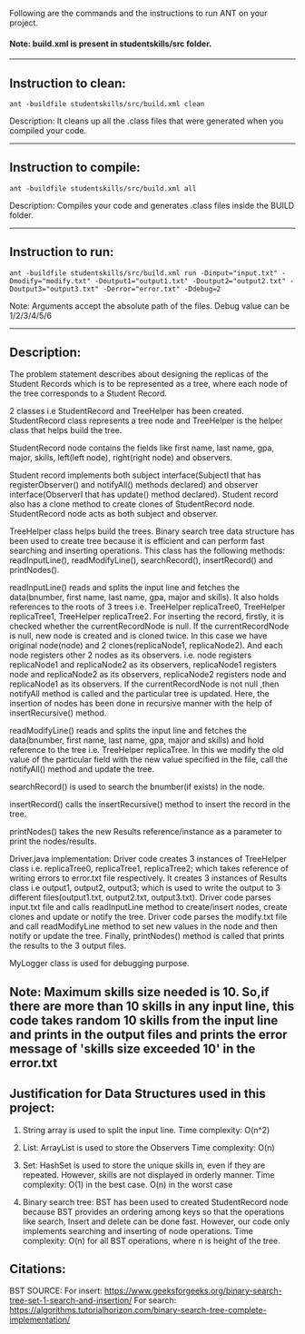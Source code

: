 Following are the commands and the instructions to run ANT on your project.
#### Note: build.xml is present in studentskills/src folder.

-----------------------------------------------------------------------
## Instruction to clean:

```commandline
ant -buildfile studentskills/src/build.xml clean
```

Description: It cleans up all the .class files that were generated when you
compiled your code.

-----------------------------------------------------------------------
## Instruction to compile:

```commandline
ant -buildfile studentskills/src/build.xml all
```

Description: Compiles your code and generates .class files inside the BUILD folder.

-----------------------------------------------------------------------
## Instruction to run:

```commandline
ant -buildfile studentskills/src/build.xml run -Dinput="input.txt" -Dmodify="modify.txt" -Doutput1="output1.txt" -Doutput2="output2.txt" -Doutput3="output3.txt" -Derror="error.txt" -Ddebug=2
```

Note: Arguments accept the absolute path of the files. Debug value can be 1/2/3/4/5/6


-----------------------------------------------------------------------
## Description:
The problem statement describes about designing the replicas of the Student Records which is to be represented as a tree, where each node of the tree corresponds to a Student Record.

2 classes i.e StudentRecord and TreeHelper has been created. StudentRecord class represents a tree node and TreeHelper is the helper class that helps build the tree.

StudentRecord node contains the fields like first name, last name, gpa, major, skills, left(left node), right(right node) and observers.

Student record implements both subject interface(SubjectI that has registerObserver() and notifyAll() methods declared) and observer interface(ObserverI that has update() method declared). Student record also has a clone method to create clones of StudentRecord node. StudentRecord node acts as both subject and observer.

TreeHelper class helps build the trees. Binary search tree data structure has been used to create tree because it is efficient and can perform fast searching and inserting operations.  This class has the following methods: readInputLine(), readModifyLine(), searchRecord(), insertRecord() and printNodes().

readInputLine() reads and splits the input line and fetches the data(bnumber, first name, last name, gpa, major and skills). It also holds references to the roots of 3 trees i.e. TreeHelper replicaTree0, TreeHelper replicaTree1, TreeHelper replicaTree2. For inserting the record, firstly, it is checked whether the currentRecordNode is null. If the currentRecordNode is null, new node is created and is cloned twice. In this case we have original node(node) and 2 clones(replicaNode1, replicaNode2). And each node registers other 2 nodes as its observers. i.e. node registers replicaNode1 and replicaNode2 as its observers, replicaNode1 registers node and replicaNode2 as its observers, replicaNode2 registers node and replicaNode1 as its observers. If the currentRecordNode is not null ,then notifyAll method is called and the particular tree is updated. Here, the insertion of nodes has been done in recursive manner with the help of insertRecursive() method.

readModifyLine() reads and splits the input line and fetches the data(bnumber, first name, last name, gpa, major and skills) and hold reference to the tree i.e. TreeHelper replicaTree. In this we modify the old value of the particular field with the new value specified in the file, call the notifyAll() method and update the tree.

searchRecord() is used to search the bnumber(if exists) in the node.

insertRecord() calls the insertRecursive() method to insert the record in the tree.

printNodes() takes the new Results reference/instance as a parameter to print the nodes/results.

Driver.java implementation:
Driver code creates 3 instances of TreeHelper class i.e. replicaTree0, replicaTree1, replicaTree2; which takes reference of writing errors to error.txt file respectively.
It creates 3 instances of Results class i.e output1, output2, output3; which is used to write the output to 3 different files(output1.txt, output2.txt, output3.txt).
Driver code parses input.txt file and calls readInputLine method to create/insert nodes, create clones and update or notify the tree.
Driver code parses the modify.txt file and call readModifyLine method to set new values in the node and then notify or update the tree.
Finally, printNodes() method is called that prints the results to the 3 output files.

MyLogger class is used for debugging purpose.

## Note: Maximum skills size needed is 10. So,if there are more than 10 skills in any input line, this code takes random 10 skills from the input line and prints in the output files and prints the error message of 'skills size exceeded 10' in the error.txt

## Justification for Data Structures used in this project:
1. String array is used to split the input line.
Time complexity: O(n^2)

2. List: ArrayList is used to store the Observers
Time complexity: O(n)

3. Set: HashSet is used to store the unique skills in, even if they are repeated. However, skills are not displayed in orderly manner.
Time complexity: O(1) in the best case. O(n) in the worst case

4. Binary search tree: BST has been used to created StudentRecord node because BST provides an ordering among keys so that the operations like search, Insert and delete can be done fast. However, our code only implements searching and inserting of node operations.
Time complexity: O(n) for all BST operations, where n is height of the tree.



## Citations:
BST SOURCE:
For insert: https://www.geeksforgeeks.org/binary-search-tree-set-1-search-and-insertion/
For search: https://algorithms.tutorialhorizon.com/binary-search-tree-complete-implementation/
